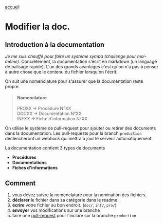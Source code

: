 [accueil](/readme.md)

# Modifier la doc.

## Introduction à la documentation

*Je me suis chauffé pour faire un système sympa (challenge pour moi-même).*
Concrètement, la documentation s'écrit en markdown (un language de balisage rapide).
L'un des grands avantages c'est qu'on n'a pas à penser à autre chose que le contenu du fichier lorsqu'on l'écrit.

On suit une nomenclature pour s'assurer que la documentation reste propre.
> #### Nomenclature
> PROXX -> Procédure N°XX\
> DOCXX -> Documentation N°XX\
> INFXX -> Fiche d'information N°XX

On utilise le système de pull-request pour ajouter ou retirer des documents dans la documentation. Les pull-requests pour la branch `production` déclencheront un webhook qui mettra à jour le serveur automatiquement.

La documentation contient 3 types de documents
- **Procédures**
- **Documentations**
- **Fiches d'informations**

## Comment



1. vous devez suivre la nomenclature pour la nomination des fichiers.
2. **déclarer** le fichier dans sa catégorie dans le readme.
3. **écrire** votre fichier au bon endroit. (`doc/`, `inf/`, `pro/`)
4. **envoyer** vos modifications sur une branche
5. faire une [pull-request](https://github.com/IsenEngineering/serveur/pulls) pour l'inclure sur la branche `production`